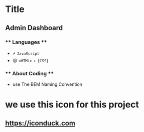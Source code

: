 #  Title
## Admin Dashboard  

### ** Languages **
- ⚡ `JavaScript`  
- 😄 ```<HTML>``` + ```{CSS}```  

### ** About Coding **
- use The BEM Naming Convention


#  we use this icon for this project 
## https://iconduck.com